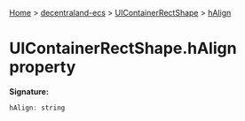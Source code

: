 [Home](./index) &gt; [decentraland-ecs](./decentraland-ecs.md) &gt; [UIContainerRectShape](./decentraland-ecs.uicontainerrectshape.md) &gt; [hAlign](./decentraland-ecs.uicontainerrectshape.halign.md)

# UIContainerRectShape.hAlign property


**Signature:**
```javascript
hAlign: string
```
